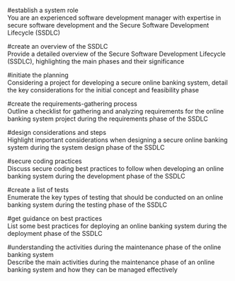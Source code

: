 #establish a system role<br>
You are an experienced software development manager with expertise in secure software development and the Secure Software Development Lifecycle (SSDLC)

#create an overview of the SSDLC<br>
Provide a detailed overview of the Secure Software Development Lifecycle (SSDLC), highlighting the main phases and their significance

#initiate the planning<br>
Considering a project for developing a secure online banking system, detail the key considerations for the initial concept and feasibility phase

#create the requirements-gathering process<br>
Outline a checklist for gathering and analyzing requirements for the online banking system project during the requirements phase of the SSDLC

#design considerations and steps<br>
Highlight important considerations when designing a secure online banking system during the system design phase of the SSDLC

#secure coding practices<br>
Discuss secure coding best practices to follow when developing an online banking system during the development phase of the SSDLC

#create a list of tests<br>
Enumerate the key types of testing that should be conducted on an online banking system during the testing phase of the SSDLC

#get guidance on best practices<br>
List some best practices for deploying an online banking system during the deployment phase of the SSDLC

#understanding the activities during the maintenance phase of the online banking system<br>
Describe the main activities during the maintenance phase of an online banking system and how they can be managed effectively

